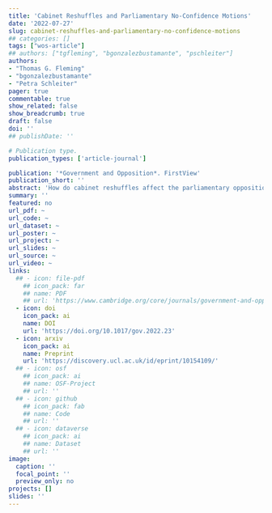 ```yaml
---
title: 'Cabinet Reshuffles and Parliamentary No‑Confidence Motions'
date: '2022-07-27'
slug: cabinet-reshuffles-and-parliamentary-no‑confidence-motions
## categories: []
tags: ["wos-article"]
## authors: ["tgfleming", "bgonzalezbustamante", "pschleiter"]
authors:
- "Thomas G. Fleming"
- "bgonzalezbustamante"
- "Petra Schleiter"
pager: true
commentable: true
show_related: false
show_breadcrumb: true
draft: false
doi: ''
## publishDate: ''

# Publication type.
publication_types: ['article-journal']

publication: '*Government and Opposition*. FirstView'
publication_short: ''
abstract: 'How do cabinet reshuffles affect the parliamentary opposition’s use of no-confidence motions in the government? Opposition parties employ no-confidence motions as electoral signals to highlight government incompetence, and to position themselves as a government in waiting. We argue that cabinet reshuffles - by which prime ministers respond to policy failures, scandals, poor ministerial performance, and disloyalty - present an opportunity for the opposition to deploy no-confidence motions to this end. The incentives for this strategy, however, are contingent on the nature of the party system and are greatest where party system concentration positions a single opposition party as the alternative to the government and sole beneficiary of a no-confidence vote. We test this expectation using a multilevel modelling approach applied to data on reshuffles in 316 governments and sixteen parliamentary democracies, and find support for our expectation: Cabinet reshuffles raise the probability of no-confidence motions conditional on party system concentration.'
summary: ''
featured: no
url_pdf: ~
url_code: ~
url_dataset: ~
url_poster: ~
url_project: ~
url_slides: ~
url_source: ~
url_video: ~
links:
  ## - icon: file-pdf
    ## icon_pack: far
    ## name: PDF
    ## url: 'https://www.cambridge.org/core/journals/government-and-opposition/article/cabinet-reshuffles-and-parliamentary-noconfidence-motions/AB183B83794E391A27D5855A70ACF1A2'
  - icon: doi
    icon_pack: ai
    name: DOI
    url: 'https://doi.org/10.1017/gov.2022.23'
  - icon: arxiv
    icon_pack: ai
    name: Preprint
    url: 'https://discovery.ucl.ac.uk/id/eprint/10154109/'
  ## - icon: osf
    ## icon_pack: ai
    ## name: OSF-Project
    ## url: ''
  ## - icon: github
    ## icon_pack: fab
    ## name: Code
    ## url: ''
  ## - icon: dataverse
    ## icon_pack: ai
    ## name: Dataset
    ## url: ''
image:
  caption: ''
  focal_point: ''
  preview_only: no
projects: []
slides: ''
---
```

